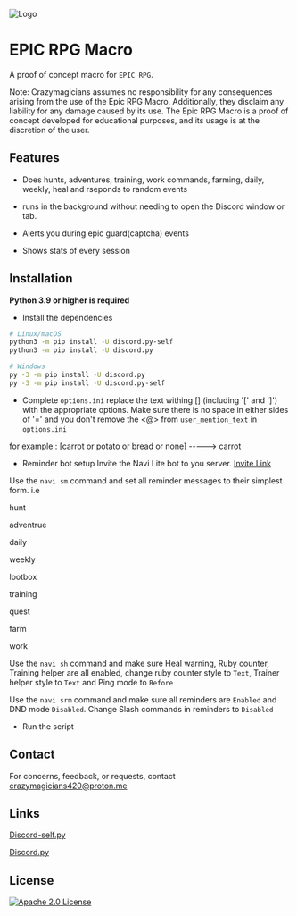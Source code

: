 
![Logo](https://i.imgur.com/ke6U3pb.png)


# EPIC RPG Macro

A proof of concept macro for `EPIC RPG`. 

Note: Crazymagicians assumes no responsibility for any consequences arising from the use of the Epic RPG Macro. Additionally, they disclaim any liability for any damage caused by its use. The Epic RPG Macro is a proof of concept developed for educational purposes, and its usage is at the discretion of the user.

## Features

- Does hunts, adventures, training, work commands, farming, daily, weekly, heal and rseponds to random events

- runs in the background without needing to open the Discord window or tab.

- Alerts you during epic guard(captcha) events

- Shows stats of every session


## Installation

**Python 3.9 or higher is required**

* Install the dependencies
```bash
# Linux/macOS
python3 -m pip install -U discord.py-self
python3 -m pip install -U discord.py

# Windows
py -3 -m pip install -U discord.py
py -3 -m pip install -U discord.py-self
```

* Complete `options.ini`
replace the text withing [] (including '[' and ']') with the appropriate options. Make sure there is no space in either sides of '=' and you don't remove the <@> from `user_mention_text` in `options.ini`

for example : [carrot or potato or bread or none] -----> carrot

* Reminder bot setup
Invite the Navi Lite bot to you server.
[Invite Link](https://discord.com/application-directory/1213487623688167494)

Use the `navi sm` command and set all reminder messages to their simplest form. i.e 

hunt

adventrue

daily

weekly

lootbox

training

quest

farm

work

Use the `navi sh` command and make sure Heal warning, Ruby counter, Training helper are all enabled, change ruby counter style to `Text`, Trainer helper style to `Text` and Ping mode to `Before`

Use the `navi srm` command and make sure all reminders are `Enabled` and DND mode `Disabled`. Change Slash commands in reminders to `Disabled`

* Run the script
    
## Contact

For concerns, feedback, or requests, contact  crazymagicians420@proton.me


## Links
[Discord-self.py](https://github.com/dolfies/discord.py-self)

[Discord.py](https://github.com/Rapptz/discord.py)

## License

[![Apache 2.0 License](https://img.shields.io/badge/License-Apache_2.0-green)](https://choosealicense.com/licenses/apache-2.0/)

